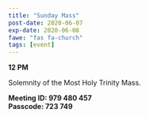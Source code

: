 ```yaml
---
title: "Sunday Mass"
post-date: 2020-06-07
exp-date: 2020-06-08
fawe: "fas fa-church"
tags: [event]
---
```

**12 PM**

Solemnity of the Most Holy Trinity Mass.

**Meeting ID: 979 480 457**
<br>
**Passcode: 723 749**